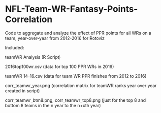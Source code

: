 # NFL-Team-WR-Fantasy-Points-Correlation
Code to aggregate and analyze the effect of PPR points for all WRs on a team, year-over-year from 2012-2016 for Rotoviz

Included:

teamWR Analysis (R Script)

2016top100wr.csv (data for top 100 PPR WRs in 2016)

teamWR 14-16.csv (data for team WR PPR finishes from 2012 to 2016)

corr_teamwr_year.png (correlation matrix for teamWR ranks year over year created in script)

corr_teamwr_btm8.png, corr_teamwr_top8.png (just for the top 8 and bottom 8 teams in the n year to the n+xth year)
